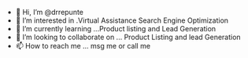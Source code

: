 - 👋 Hi, I’m @drrepunte
- 👀 I’m interested in .Virtual Assistance Search Engine Optimization
- 🌱 I’m currently learning ...Product listing and Lead Generation
- 💞️ I’m looking to collaborate on ... Product Listing and lead Generation
- 📫 How to reach me ... msg me or call me 

<!---
drrepunte/drrepunte is a ✨ special ✨ repository because its `README.md` (this file) appears on your GitHub profile.
You can click the Preview link to take a look at your changes.
--->
